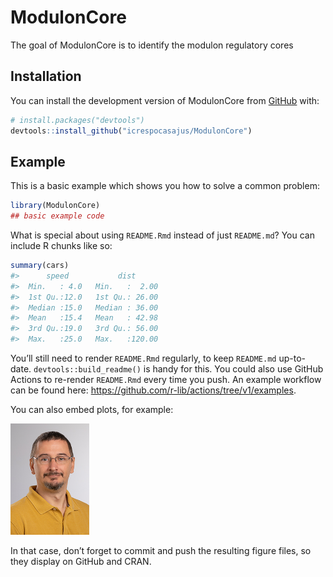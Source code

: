 
<!-- README.md is generated from README.Rmd. Please edit that file -->

# ModulonCore

<!-- badges: start -->
<!-- badges: end -->

The goal of ModulonCore is to identify the modulon regulatory cores

## Installation

You can install the development version of ModulonCore from
[GitHub](https://github.com/) with:

``` r
# install.packages("devtools")
devtools::install_github("icrespocasajus/ModulonCore")
```

## Example

This is a basic example which shows you how to solve a common problem:

``` r
library(ModulonCore)
## basic example code
```

What is special about using `README.Rmd` instead of just `README.md`?
You can include R chunks like so:

``` r
summary(cars)
#>      speed           dist       
#>  Min.   : 4.0   Min.   :  2.00  
#>  1st Qu.:12.0   1st Qu.: 26.00  
#>  Median :15.0   Median : 36.00  
#>  Mean   :15.4   Mean   : 42.98  
#>  3rd Qu.:19.0   3rd Qu.: 56.00  
#>  Max.   :25.0   Max.   :120.00
```

You’ll still need to render `README.Rmd` regularly, to keep `README.md`
up-to-date. `devtools::build_readme()` is handy for this. You could also
use GitHub Actions to re-render `README.Rmd` every time you push. An
example workflow can be found here:
<https://github.com/r-lib/actions/tree/v1/examples>.

You can also embed plots, for example:

<img src="man/figures/isaaccrespo_WEB.jpg" width="25%" />

In that case, don’t forget to commit and push the resulting figure
files, so they display on GitHub and CRAN.
